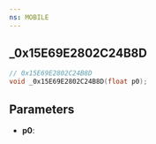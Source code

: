 ```yaml
---
ns: MOBILE
---
```

## _0x15E69E2802C24B8D

```c
// 0x15E69E2802C24B8D
void _0x15E69E2802C24B8D(float p0);
```


## Parameters
* **p0**: 

